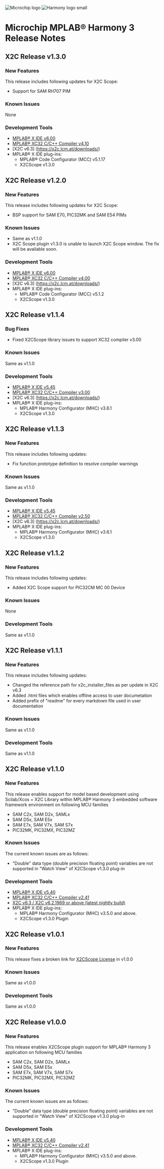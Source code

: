 ﻿![Microchip logo](https://raw.githubusercontent.com/wiki/Microchip-MPLAB-Harmony/Microchip-MPLAB-Harmony.github.io/images/microchip_logo.png)
![Harmony logo small](https://raw.githubusercontent.com/wiki/Microchip-MPLAB-Harmony/Microchip-MPLAB-Harmony.github.io/images/microchip_mplab_harmony_logo_small.png)

# Microchip MPLAB® Harmony 3 Release Notes

## X2C Release v1.3.0

### New Features
This release includes following updates for X2C Scope:
 - Support for SAM RH707 PIM 
 
### Known Issues

None

### Development Tools

* [MPLAB® X IDE v6.00](https://www.microchip.com/mplab/mplab-x-ide)
* [MPLAB® XC32 C/C++ Compiler v4.10](https://www.microchip.com/mplab/compilers)
* [X2C v6.3] (https://x2c.lcm.at/downloads/)
* MPLAB® X IDE plug-ins:
    * MPLAB® Code Configurator (MCC) v5.1.17
    * X2CScope v1.3.0 

## X2C Release v1.2.0

### New Features
This release includes following updates for X2C Scope:
 - BSP support for SAM E70, PIC32MK and SAM E54 PIMs 
 
### Known Issues

* Same as v1.1.0
* X2C Scope plugin v1.3.0 is unable to launch X2C Scope window. The fix will be available soon.

### Development Tools

* [MPLAB® X IDE v6.00](https://www.microchip.com/mplab/mplab-x-ide)
* [MPLAB® XC32 C/C++ Compiler v4.00](https://www.microchip.com/mplab/compilers)
* [X2C v6.3] (https://x2c.lcm.at/downloads/)
* MPLAB® X IDE plug-ins:
    * MPLAB® Code Configurator (MCC) v5.1.2
    * X2CScope v1.3.0 

## X2C Release v1.1.4
### Bug Fixes
- Fixed X2CScope library issues to support XC32 compiler v3.00
 
### Known Issues

Same as v1.1.0

### Development Tools

* [MPLAB® X IDE v5.45](https://www.microchip.com/mplab/mplab-x-ide)
* [MPLAB® XC32 C/C++ Compiler v3.00](https://www.microchip.com/mplab/compilers)
* [X2C v6.3] (https://x2c.lcm.at/downloads/)
* MPLAB® X IDE plug-ins:
    * MPLAB® Harmony Configurator (MHC) v3.6.1
    * X2CScope v1.3.0 

## X2C Release v1.1.3
### New Features
This release includes following updates:
 - Fix function prototype definition to resolve compiler warnings
 
### Known Issues

Same as v1.1.0

### Development Tools

* [MPLAB® X IDE v5.45](https://www.microchip.com/mplab/mplab-x-ide)
* [MPLAB® XC32 C/C++ Compiler v2.50](https://www.microchip.com/mplab/compilers)
* [X2C v6.3] (https://x2c.lcm.at/downloads/)
* MPLAB® X IDE plug-ins:
    * MPLAB® Harmony Configurator (MHC) v3.6.1
    * X2CScope v1.3.0 


## X2C Release v1.1.2
### New Features
This release includes following updates:
 - Added X2C Scope support for PIC32CM MC 00 Device
 
### Known Issues

None

### Development Tools

Same as v1.1.0


## X2C Release v1.1.1
### New Features
This release includes following updates:
 - Changed the reference path for x2c_installer_files as per update in X2C v6.3
 - Added .html files which enables offline access to user documetation
 - Added prefix of "readme" for every markdown file used in user documentation

### Known Issues

Same as v1.1.0

### Development Tools

Same as v1.1.0

## X2C Release v1.1.0
### New Features
This release enables  support for model based development using Scilab/Xcos + X2C Library within MPLAB® Harmony 3 embedded software framework environment on following MCU families

- SAM C2x, SAM D2x, SAMLx
- SAM D5x, SAM E5x
- SAM E7x, SAM V7x, SAM S7x
- PIC32MK, PIC32MX, PIC32MZ



### Known Issues

The current known issues are as follows:

* "Double" data type (double precision floating point) variables are not supported in "Watch View" of X2CScope v1.3.0 plug-in

### Development Tools

* [MPLAB® X IDE v5.40](https://www.microchip.com/mplab/mplab-x-ide)
* [MPLAB® XC32 C/C++ Compiler v2.41](https://www.microchip.com/mplab/compilers)
* [X2C v6.3 / X2C v6.2.1969 or above (latest nightly build)](https://x2c.lcm.at/downloads/)
* MPLAB® X IDE plug-ins:
    * MPLAB® Harmony Configurator (MHC) v3.5.0 and above.
    * X2CScope v1.3.0 Plugin


## X2C Release v1.0.1
### New Features
This release fixes a broken link for [X2CScope License](x2c_scope_license.md) in v1.0.0

### Known Issues

Same as v1.0.0

### Development Tools

Same as v1.0.0

## X2C Release v1.0.0
### New Features
This release enables X2CScope plugin support for MPLAB® Harmony 3 application on following MCU families

- SAM C2x, SAM D2x, SAMLx
- SAM D5x, SAM E5x
- SAM E7x, SAM V7x, SAM S7x
- PIC32MK, PIC32MX, PIC32MZ



### Known Issues

The current known issues are as follows:

* "Double" data type (double precision floating point) variables are not supported in "Watch View" of X2CScope v1.3.0 plug-in

### Development Tools

* [MPLAB® X IDE v5.40](https://www.microchip.com/mplab/mplab-x-ide)
* [MPLAB® XC32 C/C++ Compiler v2.41](https://www.microchip.com/mplab/compilers)
* MPLAB® X IDE plug-ins:
    * MPLAB® Harmony Configurator (MHC) v3.5.0 and above.
    * X2CScope v1.3.0 Plugin
